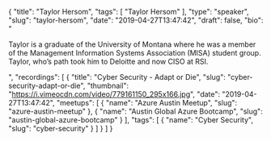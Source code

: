 {
  "title": "Taylor Hersom",
  "tags": [
    "Taylor Hersom"
  ],
  "type": "speaker",
  "slug": "taylor-hersom",
  "date": "2019-04-27T13:47:42",
  "draft": false,
  "bio": "<p>Taylor is a graduate of the University of Montana where he was a member of the Management Information Systems Association (MISA) student group. Taylor, who’s path took him to Deloitte and now CISO at RSI.</p>",
  "recordings": [
    {
      "title": "Cyber Security - Adapt or Die",
      "slug": "cyber-security-adapt-or-die",
      "thumbnail": "https://i.vimeocdn.com/video/779161150_295x166.jpg",
      "date": "2019-04-27T13:47:42",
      "meetups": [
        {
          "name": "Azure Austin Meetup",
          "slug": "azure-austin-meetup"
        },
        {
          "name": "Austin Global Azure Bootcamp",
          "slug": "austin-global-azure-bootcamp"
        }
      ],
      "tags": [
        {
          "name": "Cyber Security",
          "slug": "cyber-security"
        }
      ]
    }
  ]
}